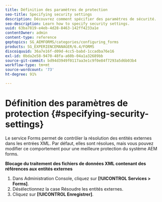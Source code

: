 ```yaml
---
title: Définition des paramètres de protection
seo-title: Specifying security settings
description: Découvrez comment spécifier des paramètres de sécurité.
seo-description: Learn how to specify security settings.
uuid: 63ba7819-e4eb-4d28-8463-142ff4233a1e
contentOwner: admin
content-type: reference
geptopics: SG_AEMFORMS/categories/configuring_forms
products: SG_EXPERIENCEMANAGER/6.4/FORMS
discoiquuid: 36a7e16f-d09d-4cc5-babd-1ccadba76e16
exl-id: 0bda2e58-9470-48fa-a60b-04a1a32689bb
source-git-commit: bd94d3949f0117aa3e1c9f0e84f7293a5d6b03b4
workflow-type: tm+mt
source-wordcount: '73'
ht-degree: 91%

---
```


# Définition des paramètres de protection {#specifying-security-settings}

Le service Forms permet de contrôler la résolution des entités externes dans les entrées XML. Par défaut, elles sont résolues, mais vous pouvez modifier ce comportement pour une meilleure protection du système AEM forms.

**Blocage du traitement des fichiers de données XML contenant des références aux entités externes**

1. Dans Administration Console, cliquez sur **[!UICONTROL Services > Forms]**.
1. Désélectionnez la case Résoudre les entités externes.
1. Cliquez sur **[!UICONTROL Enregistrer]**.
